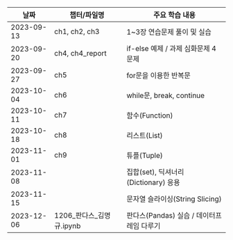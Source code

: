 | 날짜         | 챕터/파일명              | 주요 학습 내용                                   |
|--------------|--------------------------|--------------------------------------------------|
| 2023-09-13   | ch1, ch2, ch3            | 1~3장 연습문제 풀이 및 실습                     |
| 2023-09-20   | ch4, ch4_report          | if-else 예제 / 과제 심화문제 4문제              |
| 2023-09-27   | ch5                      | for문을 이용한 반복문                           |
| 2023-10-04   | ch6                      | while문, break, continue                         |
| 2023-10-11   | ch7                      | 함수(Function)                                   |
| 2023-10-18   | ch8                      | 리스트(List)                                     |
| 2023-11-01   | ch9                      | 튜플(Tuple)                                      |
| 2023-11-08   |                          | 집합(set), 딕셔너리(Dictionary) 응용            |
| 2023-11-15   |                          | 문자열 슬라이싱(String Slicing)                |
| 2023-12-06   | 1206_판다스_김명규.ipynb | 판다스(Pandas) 실습 / 데이터프레임 다루기       |
